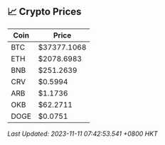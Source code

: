 ## 📈 Crypto Prices

| Coin | Price |
| ---- | ----- |
| BTC | $37377.1068 |
| ETH | $2078.6983 |
| BNB | $251.2639 |
| CRV | $0.5994 |
| ARB | $1.1736 |
| OKB | $62.2711 |
| DOGE | $0.0751 |

_Last Updated: 2023-11-11 07:42:53.541 +0800 HKT_